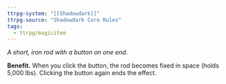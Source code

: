 ```yaml
---
ttrpg-system: "[[Shadowdark]]"
ttrpg-source: "Shadowdark Core Rules"
tags:
  - ttrpg/magicitem
---
```

*A short, iron rod with a button on one end.*

**Benefit.** When you click the button, the rod becomes fixed in space (holds 5,000 lbs). Clicking the button again ends the effect.
